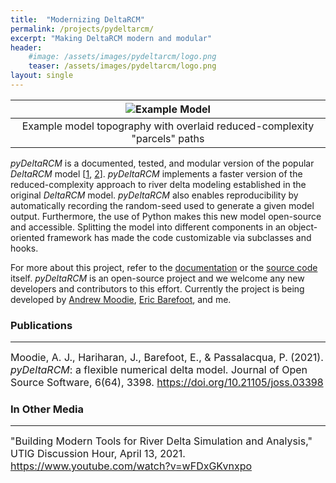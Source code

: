 ```yaml
---
title:  "Modernizing DeltaRCM"
permalink: /projects/pydeltarcm/
excerpt: "Making DeltaRCM modern and modular"
header:
    #image: /assets/images/pydeltarcm/logo.png
    teaser: /assets/images/pydeltarcm/logo.png
layout: single
---
```


| ![Example Model](/assets/images/pydeltarcm/logo.png) |
|:--:|
| Example model topography with overlaid reduced-complexity "parcels" paths |

*pyDeltaRCM* is a documented, tested, and modular version of the popular
*DeltaRCM* model [[1](https://esurf.copernicus.org/articles/3/67/2015/),
[2](https://esurf.copernicus.org/articles/3/87/2015/)].
*pyDeltaRCM* implements a faster version of the reduced-complexity approach
to river delta modeling established in the original *DeltaRCM* model.
*pyDeltaRCM* also enables reproducibility by automatically recording the
random-seed used to generate a given model output.
Furthermore, the use of Python makes this new model open-source and accessible.
Splitting the model into different components in an object-oriented framework
has made the code customizable via subclasses and hooks.

For more about this project, refer to the
[documentation](https://deltarcm.org/pyDeltaRCM/) or the
[source code](https://github.com/DeltaRCM/pyDeltaRCM) itself.
*pyDeltaRCM* is an open-source project and we welcome any new developers and
contributors to this effort.
Currently the project is being developed by
[Andrew Moodie](https://andrewjmoodie.com/),
[Eric Barefoot](http://ericbarefoot.com/), and me.

### Publications
---

<font size="3">
Moodie, A. J., Hariharan, J., Barefoot, E., & Passalacqua, P. (2021). <i>pyDeltaRCM</i>: a flexible numerical delta model. Journal of Open Source Software, 6(64), 3398. <a href="https://doi.org/10.21105/joss.03398">https://doi.org/10.21105/joss.03398</a>
</font>

### In Other Media
---

<font size="3">
"Building Modern Tools for River Delta Simulation and Analysis," UTIG Discussion Hour, April 13, 2021. <a href="https://www.youtube.com/watch?v=wFDxGKvnxpo">https://www.youtube.com/watch?v=wFDxGKvnxpo</a>
</font>
